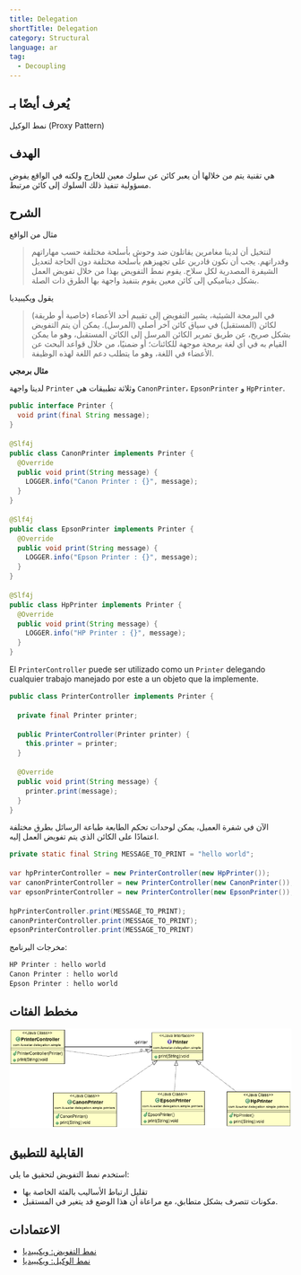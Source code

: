 ```yaml
---
title: Delegation
shortTitle: Delegation
category: Structural
language: ar
tag:
  - Decoupling
---
```


## يُعرف أيضًا بـ

نمط الوكيل (Proxy Pattern)

## الهدف

هي تقنية يتم من خلالها أن يعبر كائن عن سلوك معين للخارج ولكنه في الواقع يفوض مسؤولية تنفيذ ذلك السلوك إلى كائن مرتبط.

## الشرح

مثال من الواقع

> لنتخيل أن لدينا مغامرين يقاتلون ضد وحوش بأسلحة مختلفة حسب مهاراتهم وقدراتهم. يجب أن نكون قادرين على تجهيزهم بأسلحة مختلفة دون الحاجة لتعديل الشيفرة المصدرية لكل سلاح. يقوم نمط التفويض بهذا من خلال تفويض العمل بشكل ديناميكي إلى كائن معين يقوم بتنفيذ واجهة بها الطرق ذات الصلة.

يقول ويكيبيديا

> في البرمجة الشيئية، يشير التفويض إلى تقييم أحد الأعضاء (خاصية أو طريقة) لكائن (المستقبل) في سياق كائن آخر أصلي (المرسل). يمكن أن يتم التفويض بشكل صريح، عن طريق تمرير الكائن المرسل إلى الكائن المستقبل، وهو ما يمكن القيام به في أي لغة برمجة موجهة للكائنات؛ أو ضمنيًا، من خلال قواعد البحث عن الأعضاء في اللغة، وهو ما يتطلب دعم اللغة لهذه الوظيفة.

**مثال برمجي**

لدينا واجهة `Printer` وثلاثة تطبيقات هي `CanonPrinter`، `EpsonPrinter` و `HpPrinter`.

```java
public interface Printer {
  void print(final String message);
}

@Slf4j
public class CanonPrinter implements Printer {
  @Override
  public void print(String message) {
    LOGGER.info("Canon Printer : {}", message);
  }
}

@Slf4j
public class EpsonPrinter implements Printer {
  @Override
  public void print(String message) {
    LOGGER.info("Epson Printer : {}", message);
  }
}

@Slf4j
public class HpPrinter implements Printer {
  @Override
  public void print(String message) {
    LOGGER.info("HP Printer : {}", message);
  }
}
```

El `PrinterController` puede ser utilizado como un `Printer` delegando cualquier trabajo manejado por este
a un objeto que la implemente.

```java
public class PrinterController implements Printer {
  
  private final Printer printer;
  
  public PrinterController(Printer printer) {
    this.printer = printer;
  }
  
  @Override
  public void print(String message) {
    printer.print(message);
  }
}
```

الآن في شفرة العميل، يمكن لوحدات تحكم الطابعة طباعة الرسائل بطرق مختلفة اعتمادًا على الكائن الذي يتم تفويض العمل إليه.


```java
private static final String MESSAGE_TO_PRINT = "hello world";

var hpPrinterController = new PrinterController(new HpPrinter());
var canonPrinterController = new PrinterController(new CanonPrinter());
var epsonPrinterController = new PrinterController(new EpsonPrinter());

hpPrinterController.print(MESSAGE_TO_PRINT);
canonPrinterController.print(MESSAGE_TO_PRINT);
epsonPrinterController.print(MESSAGE_TO_PRINT)
```

مخرجات البرنامج:


```java
HP Printer : hello world
Canon Printer : hello world
Epson Printer : hello world
```

## مخطط الفئات

![alt text](./etc/delegation.png "Delegate")

## القابلية للتطبيق

استخدم نمط التفويض لتحقيق ما يلي:

* تقليل ارتباط الأساليب بالفئة الخاصة بها
* مكونات تتصرف بشكل متطابق، مع مراعاة أن هذا الوضع قد يتغير في المستقبل.

## الاعتمادات

* [نمط التفويض: ويكيبيديا](https://en.wikipedia.org/wiki/Delegation_pattern)
* [نمط الوكيل: ويكيبيديا](https://en.wikipedia.org/wiki/Proxy_pattern)

